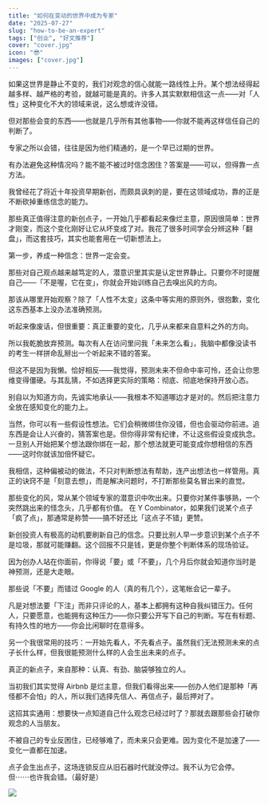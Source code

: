 ```yaml
---
title: "如何在变动的世界中成为专家"
date: "2025-07-27"
slug: "how-to-be-an-expert"
tags: ["创业", "好文推荐"]
cover: "cover.jpg"
icon: "😎"
images: ["cover.jpg"]
---
```

如果这世界是静止不变的，我们对观念的信心就能一路线性上升。某个想法经得起越多样、越严格的考验，就越可能是真的。许多人其实默默相信这一点——对「人性」这种变化不大的领域来说，这么想或许没错。



但对那些会变的东西——也就是几乎所有其他事物——你就不能再这样信任自己的判断了。



专家之所以会错，往往是因为他们精通的，是一个早已过期的世界。



有办法避免这种情况吗？能不能不被过时信念困住？答案是——可以，但得靠一点方法。



我曾经花了将近十年投资早期新创，而颇具讽刺的是，要在这领域成功，靠的正是不断砍掉重练信念的能力。



那些真正值得注意的新创点子，一开始几乎都看起来像烂主意，原因很简单：世界才刚变，而这个变化刚好让它从坏变成了对。我花了很多时间学会分辨这种「翻盘」，而这套技巧，其实也能套用在一切新想法上。



第一步，养成一种信念：世界一定会变。



那些对自己观点越来越笃定的人，潜意识里其实是认定世界静止。只要你不时提醒自己——「不是喔，它在变」，你就会开始训练自己去嗅出风的方向。



那该从哪里开始观察？除了「人性不太变」这条中等实用的原则外，很抱歉，变化这东西基本上没办法准确预测。



听起来像废话，但很重要：真正重要的变化，几乎从来都来自意料之外的方向。



所以我乾脆放弃预测。每次有人在访问里问我「未来怎么看」，我脑中都像没读书的考生一样拼命乱掰出一个听起来不错的答案。



但这不是因为我懒。恰好相反——我觉得，预测未来不但命中率可怜，还会让你思维变得僵硬。与其乱猜，不如选择更实际的策略：彻底、彻底地保持开放心态。



别自以为知道方向，先诚实地承认——我根本不知道哪边才是对的。然后把注意力全放在感知变化的能力上。



当然，你可以有一些假设性想法。它们会稍微绑住你没错，但也会驱动你前进。追东西是会让人兴奋的，猜答案也是。但你得非常有纪律，不让这些假设变成执念。
一旦别人开始把某个想法跟你绑在一起，那个想法就更可能变成你想相信的东西——这时你就该加倍怀疑它。



我相信，这种偏被动的做法，不只对判断想法有帮助，连产出想法也一样管用。真正的诀窍不是「刻意去想」，而是解决问题时，不打断那些莫名冒出来的直觉。



那些变化的风，常从某个领域专家的潜意识中吹出来。只要你对某件事够熟，一个突然跳出来的怪念头，几乎都有价值。
在 Y Combinator，如果我们说某个点子「疯了点」，那通常是称赞——搞不好还比「这点子不错」更赞。



新创投资人有极高的动机要刷新自己的信念。只要比别人早一步意识到某个点子不是垃圾，那就可能赚翻。这个回报不只是钱，更是你整个判断体系的现场验证。



因为创办人站在你面前，你得说「要」或「不要」，几个月后你就会知道你当时是神预测，还是大走眼。



那些说「不要」而错过 Google 的人（真的有几个），这笔帐会记一辈子。



凡是对想法要「下注」而非只评论的人，基本上都拥有这种自我纠错压力。任何人，只要愿意，也能拥有这种压力——你只要公开写下自己的判断。写在有标题、有持久性的地方——你会比闲聊时在意得多。



另一个我很常用的技巧：一开始先看人，不先看点子。虽然我们无法预测未来的点子长什么样，但我很能预测什么样的人会生出未来的点子。



真正的新点子，来自那种：认真、有劲、脑袋够独立的人。



当初我们其实觉得 Airbnb 是烂主意，但我们看得出来——创办人他们是那种「再怪都不会怕」的人，所以我们选择先信人、再信点子，最后押对了。



这招其实通用：想要快一点知道自己什么观念已经过时了？那就去跟那些会打破你观念的人当朋友。



不被自己的专业反困住，已经够难了，而未来只会更难。因为变化不是加速了——变化一直都在加速。



点子会生出点子，这场连锁反应从旧石器时代就没停过。我不认为它会停。
但⋯⋯也许我会错。（最好是）




![](https://prod-files-secure.s3.us-west-2.amazonaws.com/112d0858-5090-4d34-a606-b75eb8d65fd2/46476355-9cf3-4e99-9b7a-3531bc426380/1000202064.png?X-Amz-Algorithm=AWS4-HMAC-SHA256&X-Amz-Content-Sha256=UNSIGNED-PAYLOAD&X-Amz-Credential=ASIAZI2LB466XUW3E2FI%2F20250924%2Fus-west-2%2Fs3%2Faws4_request&X-Amz-Date=20250924T143337Z&X-Amz-Expires=3600&X-Amz-Security-Token=IQoJb3JpZ2luX2VjENb%2F%2F%2F%2F%2F%2F%2F%2F%2F%2FwEaCXVzLXdlc3QtMiJIMEYCIQDxX7xQQuXwF%2FOCzj09NKnU792W6Z5O2TNMsWzzhCHKggIhAJWYWwBcQ5jjbj6n%2Bb9xxDNPcXEI4QNqZ%2Bkgpmr6pwSDKv8DCF8QABoMNjM3NDIzMTgzODA1Igya1DH%2BaSBB5yv6R20q3AO0r6ehGVLgi6qsB5UQ8ZVcOWtgokCCifgbC9qWlzFt9vRIOz%2B5iWEtKdqkQi6o2ByMiS2sZ88aGHG5i80dRie%2BtGAKEBGrDQI9kP%2F0JEQchmKJI%2FaCTXaoeuSWcX%2BQcxWKxjqfXSt8pk7wj92gJNUdTVORF1rQ%2F37K75T%2FC2zC%2BHexoxY353QdT4abLatCtxmJPkC9U6YdGJCSdFgjZBp7eqZkfhkpQ7fPtXWM4qnavcDaEYdMEli9ifkyr5O6XBhyleuIJmk7wIRTr3t7t%2FDcfwJjGkCFGI0v8gTATkY3fQYVY8d2ZcL9jVX9HCqxmIhqLygfm9IgUtiBP%2BJoRVRHekMoHqDFvwJcRDXp0mAgqT0KE2bH3%2FA%2FQqf1RNXYegrwSsFbsyw1jf%2BBJETDSLRGjlCL4cvfOiBhAmfbe7MrxLjEbqVpA5ujgiEtMtUiqcbxCqIErEBIslE%2BtRCius5Jk390xZcT7ilDNtDNmHToar8nvQZEHZqVOkVkL85%2BTmOZpAAdyOOeYiCQBzBRicAt%2FkVvsK0%2BlmoAARav2tp5W6UndxpT54%2BLV1BlSn%2B2U4joTBhVuzzTC3vBcURzEPMsoU%2FiJFQRD8BSg5P%2BcaDtOsW7y34Wh%2Fk7MO%2B1FjDJ9s%2FGBjqkAe%2FWZEp%2BgPrEk0aVtVlv43%2F7kSMAHYqlbNEPyMxiOnuTODBWsr4j2m1ZyFnVKHexC%2FNg7p%2BdcWV%2FL3e%2BPLFZnF6ZCoJ8yNJfQOoRCc%2Fl2s%2F8YB4Nzq0LFNqCEdM5%2F7eHpK9cgt%2BT7qXWBs89XR0Zw%2F6JVWtCkK2vhRsEXdR9Jnl%2FNz49ZAIZhyXDk6dxCxR8bU9rb6zmYy9b2%2B7FlvCKWJb46YNC&X-Amz-Signature=d5d67294692c38ffee5e77af2043d880c84253340beae32530192ce3b919f5ac&X-Amz-SignedHeaders=host&x-amz-checksum-mode=ENABLED&x-id=GetObject)

